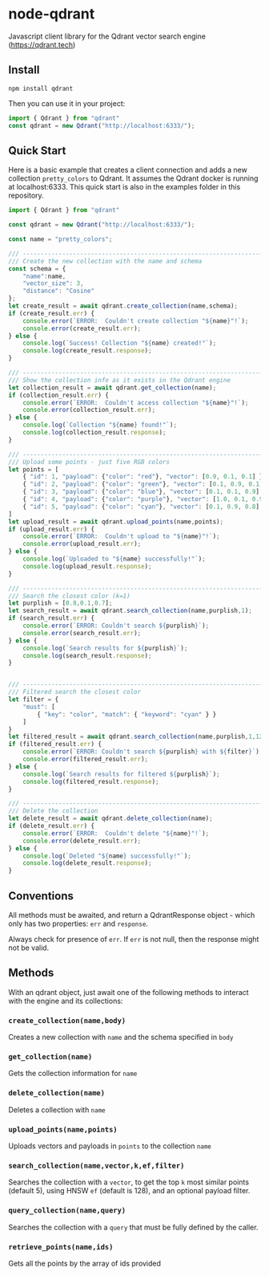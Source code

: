 # node-qdrant

Javascript client library for the Qdrant vector search engine (https://qdrant.tech)

## Install

`npm install qdrant`

Then you can use it in your project:

```javascript
import { Qdrant } from "qdrant"
const qdrant = new Qdrant("http://localhost:6333/");
```

## Quick Start

Here is a basic example that creates a client connection and adds a new collection `pretty_colors` to Qdrant.  It assumes the Qdrant docker is running at localhost:6333.  This quick start is also in the examples folder in this repository.

```javascript
import { Qdrant } from "qdrant"

const qdrant = new Qdrant("http://localhost:6333/");

const name = "pretty_colors";

/// -------------------------------------------------------------------------
/// Create the new collection with the name and schema
const schema = {
    "name":name,
    "vector_size": 3,
    "distance": "Cosine"
};
let create_result = await qdrant.create_collection(name,schema);
if (create_result.err) {
    console.error(`ERROR:  Couldn't create collection "${name}"!`);
    console.error(create_result.err);
} else {
    console.log(`Success! Collection "${name} created!"`);
    console.log(create_result.response);
}

/// -------------------------------------------------------------------------
/// Show the collection info as it exists in the Qdrant engine
let collection_result = await qdrant.get_collection(name);
if (collection_result.err) {
    console.error(`ERROR:  Couldn't access collection "${name}"!`);
    console.error(collection_result.err);
} else {
    console.log(`Collection "${name} found!"`);
    console.log(collection_result.response);
}

/// -------------------------------------------------------------------------
/// Upload some points - just five RGB colors
let points = [
    { "id": 1, "payload": {"color": "red"}, "vector": [0.9, 0.1, 0.1] },
    { "id": 2, "payload": {"color": "green"}, "vector": [0.1, 0.9, 0.1] },
    { "id": 3, "payload": {"color": "blue"}, "vector": [0.1, 0.1, 0.9] },
    { "id": 4, "payload": {"color": "purple"}, "vector": [1.0, 0.1, 0.9] },
    { "id": 5, "payload": {"color": "cyan"}, "vector": [0.1, 0.9, 0.8] }
]
let upload_result = await qdrant.upload_points(name,points);
if (upload_result.err) {
    console.error(`ERROR:  Couldn't upload to "${name}"!`);
    console.error(upload_result.err);
} else {
    console.log(`Uploaded to "${name} successfully!"`);
    console.log(upload_result.response);
}

/// -------------------------------------------------------------------------
/// Search the closest color (k=1)
let purplish = [0.8,0.1,0.7];
let search_result = await qdrant.search_collection(name,purplish,1);
if (search_result.err) {
    console.error(`ERROR: Couldn't search ${purplish}`);
    console.error(search_result.err);
} else {
    console.log(`Search results for ${purplish}`);
    console.log(search_result.response);
}


/// -------------------------------------------------------------------------
/// Filtered search the closest color
let filter = {
    "must": [
        { "key": "color", "match": { "keyword": "cyan" } }
    ]
}
let filtered_result = await qdrant.search_collection(name,purplish,1,128,filter);
if (filtered_result.err) {
    console.error(`ERROR: Couldn't search ${purplish} with ${filter}`);
    console.error(filtered_result.err);
} else {
    console.log(`Search results for filtered ${purplish}`);
    console.log(filtered_result.response);
}

/// -------------------------------------------------------------------------
/// Delete the collection
let delete_result = await qdrant.delete_collection(name);
if (delete_result.err) {
    console.error(`ERROR:  Couldn't delete "${name}"!`);
    console.error(delete_result.err);
} else {
    console.log(`Deleted "${name} successfully!"`);
    console.log(delete_result.response);
}

```

## Conventions

All methods must be awaited, and return a QdrantResponse object - which only has two properties: `err` and `response`.

Always check for presence of `err`.  If `err` is not null, then the response might not be valid.

## Methods

With an qdrant object, just await one of the following methods to interact with the engine and its collections:

### `create_collection(name,body)`

Creates a new collection with `name` and the schema specified in `body`

### `get_collection(name)`

Gets the collection information for `name`

### `delete_collection(name)`

Deletes a collection with `name`

### `upload_points(name,points)`

Uploads vectors and payloads in `points` to the collection `name`

### `search_collection(name,vector,k,ef,filter)`

Searches the collection with a `vector`, to get the top `k` most similar points (default 5), using HNSW `ef` (default is 128), and an optional payload filter.

### `query_collection(name,query)`

Searches the collection with a `query` that must be fully defined by the caller.

### `retrieve_points(name,ids)`

Gets all the points by the array of ids provided